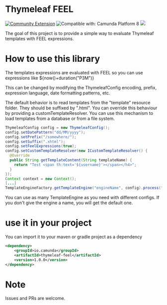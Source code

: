 # Thymeleaf FEEL
[![Community Extension](https://img.shields.io/badge/Community%20Extension-An%20open%20source%20community%20maintained%20project-FF4700)](https://github.com/camunda-community-hub/community)
![Compatible with: Camunda Platform 8](https://img.shields.io/badge/Compatible%20with-Camunda%20Platform%208-0072Ce)
[![](https://img.shields.io/badge/Lifecycle-Incubating-blue)](https://github.com/Camunda-Community-Hub/community/blob/main/extension-lifecycle.md#incubating-)

The goal of this project is to provide a simple way to evaluate Thymeleaf templates with FEEL expressions.

# How to use this library

The templates expressions are evaluated with FEEL so you can use expressions like ${now()+duration("P3M")}

This can be changed by modifying the ThymeleafConfig encoding, prefix, expression language, date formatting patterns, etc.

The default behavior is to read templates from the "template" resource folder. They should be suffixed by ".html". You can override this behaviour by providing a customTemplateResolver. You can use this mechanism to load templates from a database or from a file system.

```java
ThymeleafConfig config = new ThymeleafConfig();
config.setDatePattern("dd/MM/yyyy");
config.setPrefix("/somewhere/");
config.setSuffix(".xhtml");
config.setFeelExpressions(true);
config.setCustomTemplateResolver(new ICustomTemplateResolver() {
  @Override
  public String getTemplateContent(String templateName) {
    return "Test <span th:text='${username}'></span></h4>";
  }
});
Context context = new Context();
[...]
TemplateEngineFactory.getTemplateEngine("engineName", config).process("templateName", context)
```

You can use as many TemplateEngine as you need with different configs. If you don't give the engine a name, you will get the default one. 


# use it in your project
You can import it to your maven or gradle project as a dependency

```xml
<dependency>
	<groupId>io.camunda</groupId>
	<artifactId>thymeleaf-feel</artifactId>
	<version>1.0.0</version>
</dependency>
```

# Note
Issues and PRs are welcome.
